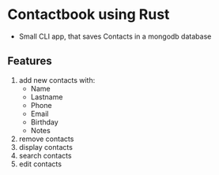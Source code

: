# Contactbook using Rust
- Small CLI app, that saves Contacts in a mongodb database

## Features
1. add new contacts with:
    - Name
    - Lastname
    - Phone
    - Email
    - Birthday
    - Notes
2. remove contacts
3. display contacts
4. search contacts
5. edit contacts